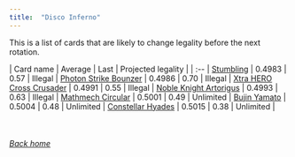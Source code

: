 ```yaml
---
title:  "Disco Inferno"
---
```


This is a list of cards that are likely to change legality before the next rotation.

| Card name | Average | Last | Projected legality |
| :-- |
[Stumbling](https://db.ygoprodeck.com/card/?search=Stumbling) | 0.4983 | 0.57 | Illegal |
[Photon Strike Bounzer](https://db.ygoprodeck.com/card/?search=Photon%20Strike%20Bounzer) | 0.4986 | 0.70 | Illegal |
[Xtra HERO Cross Crusader](https://db.ygoprodeck.com/card/?search=Xtra%20HERO%20Cross%20Crusader) | 0.4991 | 0.55 | Illegal |
[Noble Knight Artorigus](https://db.ygoprodeck.com/card/?search=Noble%20Knight%20Artorigus) | 0.4993 | 0.63 | Illegal |
[Mathmech Circular](https://db.ygoprodeck.com/card/?search=Mathmech%20Circular) | 0.5001 | 0.49 | Unlimited |
[Bujin Yamato](https://db.ygoprodeck.com/card/?search=Bujin%20Yamato) | 0.5004 | 0.48 | Unlimited |
[Constellar Hyades](https://db.ygoprodeck.com/card/?search=Constellar%20Hyades) | 0.5015 | 0.38 | Unlimited |

<br>

###### [Back home](index)